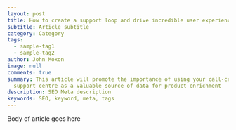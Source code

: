 ```yaml
---
layout: post
title: How to create a support loop and drive incredible user experiences
subtitle: Article subtitle
category: Category
tags:
  - sample-tag1
  - sample-tag2
author: John Moxon
image: null
comments: true
summary: This article will promote the importance of using your call-centre /
  support centre as a valuable source of data for product enrichment
description: SEO Meta description
keywords: SEO, keyword, meta, tags
---
```


Body of article goes here
